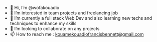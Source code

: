 - 👋 Hi, I’m @wofakouadio
- 👀 I’m interested in team projects and freelancing job
- 🌱 I’m currently a full stack Web Dev and also learning new techs and techniques to enhance my skills
- 💞️ I’m looking to collaborate on any projects
- 📫 How to reach me : kouamekouadiofrancisbennett@gmail.com

<!---
wofakouadio/wofakouadio is a ✨ special ✨ repository because its `README.md` (this file) appears on your GitHub profile.
You can click the Preview link to take a look at your changes.
--->
